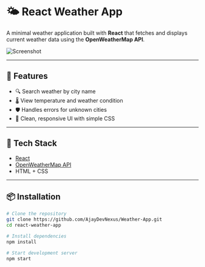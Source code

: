 # 🌤️ React Weather App

A minimal weather application built with **React** that fetches and displays current weather data using the **OpenWeatherMap API**.

![Screenshot](./screenshot.png)

---

## 🚀 Features

- 🔍 Search weather by city name
- 🌡️ View temperature and weather condition
- 🛡️ Handles errors for unknown cities
- 🎨 Clean, responsive UI with simple CSS

---

## 🔧 Tech Stack

- [React](https://reactjs.org/)
- [OpenWeatherMap API](https://openweathermap.org/api)
- HTML + CSS

---

## 📦 Installation

```bash
# Clone the repository
git clone https://github.com/AjayDevNexus/Weather-App.git
cd react-weather-app

# Install dependencies
npm install

# Start development server
npm start
